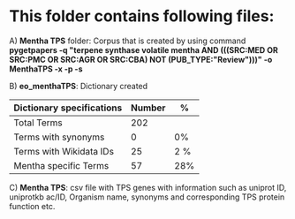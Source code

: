 # This folder contains following files:

A) **Mentha TPS** folder: Corpus that is created by using command **pygetpapers -q "terpene synthase volatile mentha AND (((SRC:MED OR SRC:PMC OR SRC:AGR OR SRC:CBA) NOT (PUB_TYPE:"Review")))" -o MenthaTPS -x -p -s**

B) **eo_menthaTPS**: Dictionary created

| Dictionary specifications |Number |% |
   | --- | --- | --- |
   |Total Terms |202 | |
   |Terms with synonyms | 0|  0% |
   |Terms with Wikidata IDs| 25 | 2 % |
   |Mentha specific Terms| 57 | 28% |

C) **Mentha TPS**: csv file with TPS genes with information such as uniprot ID, uniprotkb ac/ID, Organism name, synonyms and corresponding TPS protein function etc.



